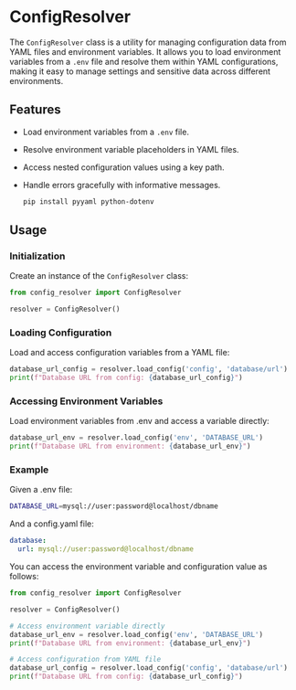# ConfigResolver

The `ConfigResolver` class is a utility for managing configuration data from YAML files and environment variables. It allows you to load environment variables from a `.env` file and resolve them within YAML configurations, making it easy to manage settings and sensitive data across different environments.

## Features

- Load environment variables from a `.env` file.
- Resolve environment variable placeholders in YAML files.
- Access nested configuration values using a key path.
- Handle errors gracefully with informative messages.

   ```sh
   pip install pyyaml python-dotenv
   ```

## Usage

### Initialization

Create an instance of the `ConfigResolver` class:

```python
from config_resolver import ConfigResolver

resolver = ConfigResolver()

```

### Loading Configuration

Load and access configuration variables from a YAML file:

```py
database_url_config = resolver.load_config('config', 'database/url')
print(f"Database URL from config: {database_url_config}")

```

### Accessing Environment Variables

Load environment variables from .env and access a variable directly:

```py
database_url_env = resolver.load_config('env', 'DATABASE_URL')
print(f"Database URL from environment: {database_url_env}")
```

### Example

Given a .env file:

```sh
DATABASE_URL=mysql://user:password@localhost/dbname
```

And a config.yaml file:

```yml
database:
  url: mysql://user:password@localhost/dbname
```

You can access the environment variable and configuration value as follows:

```py
from config_resolver import ConfigResolver

resolver = ConfigResolver()

# Access environment variable directly
database_url_env = resolver.load_config('env', 'DATABASE_URL')
print(f"Database URL from environment: {database_url_env}")

# Access configuration from YAML file
database_url_config = resolver.load_config('config', 'database/url')
print(f"Database URL from config: {database_url_config}")
```
